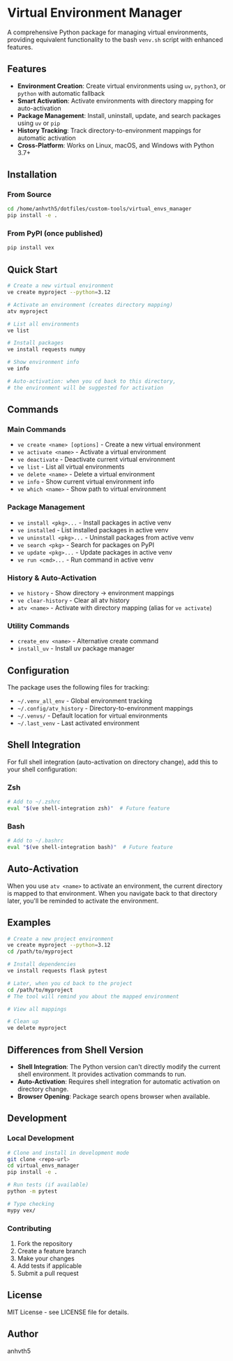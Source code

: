 # Virtual Environment Manager

A comprehensive Python package for managing virtual environments, providing equivalent functionality to the bash `venv.sh` script with enhanced features.

## Features

- **Environment Creation**: Create virtual environments using `uv`, `python3`, or `python` with automatic fallback
- **Smart Activation**: Activate environments with directory mapping for auto-activation
- **Package Management**: Install, uninstall, update, and search packages using `uv` or `pip`
- **History Tracking**: Track directory-to-environment mappings for automatic activation
- **Cross-Platform**: Works on Linux, macOS, and Windows with Python 3.7+

## Installation

### From Source

```bash
cd /home/anhvth5/dotfiles/custom-tools/virtual_envs_manager
pip install -e .
```

### From PyPI (once published)

```bash
pip install vex
```

## Quick Start

```bash
# Create a new virtual environment
ve create myproject --python=3.12

# Activate an environment (creates directory mapping)
atv myproject

# List all environments
ve list

# Install packages
ve install requests numpy

# Show environment info
ve info

# Auto-activation: when you cd back to this directory, 
# the environment will be suggested for activation
```

## Commands

### Main Commands

- `ve create <name> [options]` - Create a new virtual environment
- `ve activate <name>` - Activate a virtual environment  
- `ve deactivate` - Deactivate current virtual environment
- `ve list` - List all virtual environments
- `ve delete <name>` - Delete a virtual environment
- `ve info` - Show current virtual environment info
- `ve which <name>` - Show path to virtual environment

### Package Management

- `ve install <pkg>...` - Install packages in active venv
- `ve installed` - List installed packages in active venv
- `ve uninstall <pkg>...` - Uninstall packages from active venv
- `ve search <pkg>` - Search for packages on PyPI
- `ve update <pkg>...` - Update packages in active venv
- `ve run <cmd>...` - Run command in active venv

### History & Auto-Activation

- `ve history` - Show directory → environment mappings
- `ve clear-history` - Clear all atv history
- `atv <name>` - Activate with directory mapping (alias for `ve activate`)

### Utility Commands

- `create_env <name>` - Alternative create command
- `install_uv` - Install uv package manager

## Configuration

The package uses the following files for tracking:

- `~/.venv_all_env` - Global environment tracking
- `~/.config/atv_history` - Directory-to-environment mappings
- `~/.venvs/` - Default location for virtual environments
- `~/.last_venv` - Last activated environment

## Shell Integration

For full shell integration (auto-activation on directory change), add this to your shell configuration:

### Zsh

```bash
# Add to ~/.zshrc
eval "$(ve shell-integration zsh)"  # Future feature
```

### Bash

```bash
# Add to ~/.bashrc
eval "$(ve shell-integration bash)"  # Future feature
```

## Auto-Activation

When you use `atv <name>` to activate an environment, the current directory is mapped to that environment. When you navigate back to that directory later, you'll be reminded to activate the environment.

## Examples

```bash
# Create a new project environment
ve create myproject --python=3.12
cd /path/to/myproject

# Install dependencies
ve install requests flask pytest

# Later, when you cd back to the project
cd /path/to/myproject
# The tool will remind you about the mapped environment

# View all mappings

# Clean up
ve delete myproject
```

## Differences from Shell Version

- **Shell Integration**: The Python version can't directly modify the current shell environment. It provides activation commands to run.
- **Auto-Activation**: Requires shell integration for automatic activation on directory change.
- **Browser Opening**: Package search opens browser when available.

## Development

### Local Development

```bash
# Clone and install in development mode
git clone <repo-url>
cd virtual_envs_manager
pip install -e .

# Run tests (if available)
python -m pytest

# Type checking
mypy vex/
```

### Contributing

1. Fork the repository
2. Create a feature branch
3. Make your changes
4. Add tests if applicable
5. Submit a pull request

## License

MIT License - see LICENSE file for details.

## Author

anhvth5